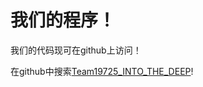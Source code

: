 # 我们的程序！

我们的代码现可在github上访问！

在github中搜索[Team19725_INTO_THE_DEEP](https://github.com/PBLUER19725/Team19725_INTO_THE_DEEP)!